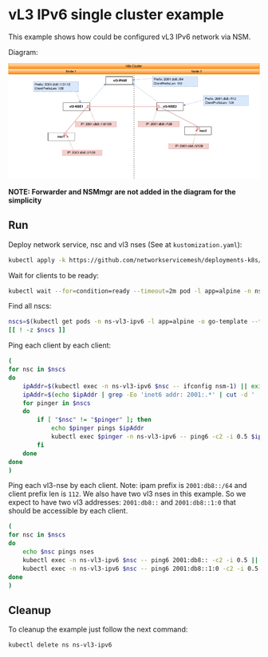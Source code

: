 # vL3 IPv6 single cluster example

This example shows how could be configured vL3 IPv6 network via NSM.


Diagram: 

![NSM vL3 IPv6 Diagram](./vl3-ipv6.png "NSM vl3 IPv6 Scheme")


**NOTE: Forwarder and NSMmgr are not added in the diagram for the simplicity**


## Run

Deploy network service, nsc and vl3 nses (See at `kustomization.yaml`):
```bash
kubectl apply -k https://github.com/networkservicemesh/deployments-k8s/examples/features/vl3-ipv6?ref=a3544f6a77cf09e650d99b40881880bf9558bb39
```

Wait for clients to be ready:
```bash
kubectl wait --for=condition=ready --timeout=2m pod -l app=alpine -n ns-vl3-ipv6
```

Find all nscs:
```bash
nscs=$(kubectl get pods -n ns-vl3-ipv6 -l app=alpine -o go-template --template="{{range .items}}{{.metadata.name}} {{end}}")
[[ ! -z $nscs ]]
```

Ping each client by each client:
```bash
(
for nsc in $nscs
do
    ipAddr=$(kubectl exec -n ns-vl3-ipv6 $nsc -- ifconfig nsm-1) || exit
    ipAddr=$(echo $ipAddr | grep -Eo 'inet6 addr: 2001:.*' | cut -d ' ' -f 3 | cut -d '/' -f 1)
    for pinger in $nscs
    do
        if [ "$nsc" != "$pinger" ]; then
            echo $pinger pings $ipAddr
            kubectl exec $pinger -n ns-vl3-ipv6 -- ping6 -c2 -i 0.5 $ipAddr || exit
        fi
    done
done
)
```

Ping each vl3-nse by each client.
Note: ipam prefix is `2001:db8::/64` and client prefix len is `112`. We also have two vl3 nses in this example. So we expect to have two vl3 addresses: `2001:db8::` and `2001:db8::1:0` that should be accessible by each client.
```bash
(
for nsc in $nscs
do
    echo $nsc pings nses
    kubectl exec -n ns-vl3-ipv6 $nsc -- ping6 2001:db8:: -c2 -i 0.5 || exit
    kubectl exec -n ns-vl3-ipv6 $nsc -- ping6 2001:db8::1:0 -c2 -i 0.5 || exit
done
)
```

## Cleanup

To cleanup the example just follow the next command:
```bash
kubectl delete ns ns-vl3-ipv6
```
